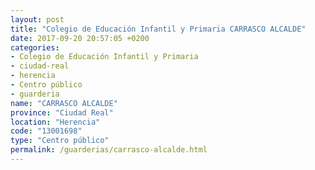 ```yaml
---
layout: post
title: "Colegio de Educación Infantil y Primaria CARRASCO ALCALDE"
date: 2017-09-20 20:57:05 +0200
categories:
- Colegio de Educación Infantil y Primaria
- ciudad-real
- herencia
- Centro público
- guarderia
name: "CARRASCO ALCALDE"
province: "Ciudad Real"
location: "Herencia"
code: "13001698"
type: "Centro público"
permalink: /guarderias/carrasco-alcalde.html
---
```


